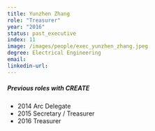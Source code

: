 ```yaml
---
title: Yunzhen Zhang
role: "Treasurer"
year: "2016"
status: past_executive
index: 11
image: /images/people/exec_yunzhen_zhang.jpeg
degree: Electrical Engineering
email:
linkedin-url:
---
```

##### Previous roles with CREATE

- 2014 Arc Delegate
- 2015 Secretary / Treasurer
- 2016 Treasurer